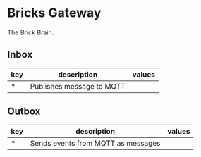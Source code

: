 # Bricks Gateway

The Brick Brain.

## Inbox

| key | description               | values |
|-----|---------------------------|--------|
| *   | Publishes message to MQTT |        |


## Outbox

| key | description                        | values |
|-----|------------------------------------|--------|
| *   | Sends events from MQTT as messages |        |

